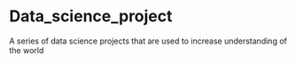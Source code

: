 # Data_science_project

A series of data science projects that are used to increase understanding of the world
